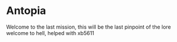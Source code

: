 # Antopia
Welcome to the last mission, this will be the last pinpoint of the lore welcome to hell, helped with xb5611
